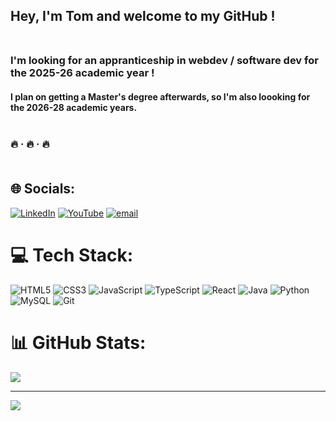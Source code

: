 ## Hey, I'm Tom and welcome to my GitHub !<br><br>
### I'm looking for an appranticeship in webdev / software dev for the 2025-26 academic year !<br>
#### I plan on getting a Master's degree afterwards, so I'm also loooking for the 2026-28 academic years.<br><br>

### 🔥 · 🔥 · 🔥<br><br>


## 🌐 Socials:
[![LinkedIn](https://img.shields.io/badge/LinkedIn-%230077B5.svg?logo=linkedin&logoColor=white)](https://linkedin.com/in/https://www.linkedin.com/in/tom-bonde/) [![YouTube](https://img.shields.io/badge/YouTube-%23FF0000.svg?logo=YouTube&logoColor=white)](https://youtube.com/@https://www.youtube.com/@PortfolioTomB) [![email](https://img.shields.io/badge/Email-D14836?logo=gmail&logoColor=white)](mailto:tom64bonde@gmail.com) 

# 💻 Tech Stack:
![HTML5](https://img.shields.io/badge/html5-%23E34F26.svg?style=for-the-badge&logo=html5&logoColor=white) ![CSS3](https://img.shields.io/badge/css3-%231572B6.svg?style=for-the-badge&logo=css3&logoColor=white) ![JavaScript](https://img.shields.io/badge/javascript-%23323330.svg?style=for-the-badge&logo=javascript&logoColor=%23F7DF1E) ![TypeScript](https://img.shields.io/badge/typescript-%23007ACC.svg?style=for-the-badge&logo=typescript&logoColor=white) ![React](https://img.shields.io/badge/react-%2320232a.svg?style=for-the-badge&logo=react&logoColor=%2361DAFB) ![Java](https://img.shields.io/badge/java-%23ED8B00.svg?style=for-the-badge&logo=openjdk&logoColor=white) ![Python](https://img.shields.io/badge/python-3670A0?style=for-the-badge&logo=python&logoColor=ffdd54) ![MySQL](https://img.shields.io/badge/mysql-4479A1.svg?style=for-the-badge&logo=mysql&logoColor=white) ![Git](https://img.shields.io/badge/git-%23F05033.svg?style=for-the-badge&logo=git&logoColor=white)
# 📊 GitHub Stats:
![](https://github-readme-stats.vercel.app/api/top-langs/?username=tomburger64&theme=dark&hide_border=false&include_all_commits=false&count_private=false&layout=compact)

---
[![](https://visitcount.itsvg.in/api?id=tomburger64&icon=0&color=0)](https://visitcount.itsvg.in)

<!-- Proudly created with GPRM ( https://gprm.itsvg.in ) -->
